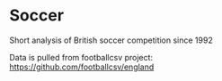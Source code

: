 # Soccer
Short analysis of British soccer competition since 1992

Data is pulled from footballcsv project: https://github.com/footballcsv/england
